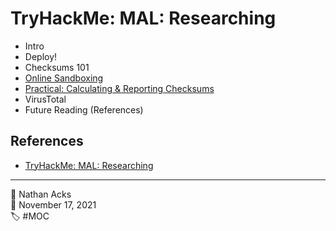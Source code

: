 # TryHackMe: MAL: Researching

* Intro
* Deploy!
* Checksums 101
* [Online Sandboxing](../log/2021-11-21-tryhackme-complete-beginner-supplements.md)
* [Practical: Calculating & Reporting Checksums](../log/2021-11-21-tryhackme-complete-beginner-supplements.md)
* VirusTotal
* Future Reading (References)

## References

* [TryHackMe: MAL: Researching](https://tryhackme.com/room/malresearching)

- - - -

<span aria-hidden="true">👤</span> Nathan Acks  
<span aria-hidden="true">📅</span> November 17, 2021  
<span aria-hidden="true">🏷️</span> #MOC
